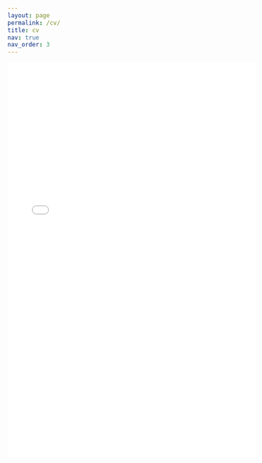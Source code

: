 ```yaml
---
layout: page
permalink: /cv/
title: cv
nav: true
nav_order: 3
---
```


<div class="row">
    <div class="col-sm mt-3 mt-md-0">
        <iframe src="{{ '/assets/files/Girish-Koushik-CV.pdf' | relative_url }}" width="100%" height="800" frameborder="0" marginheight="0" marginwidth="0">
        </iframe>
    </div>
</div>
